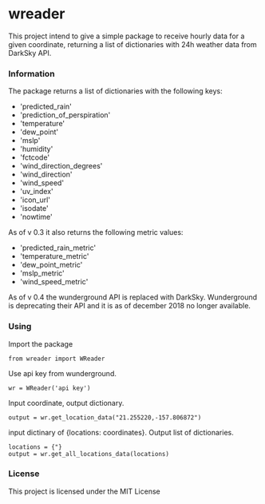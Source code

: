 # wreader
This project intend to give a simple package to receive hourly data for a given coordinate, returning a list of dictionaries with 24h weather data from DarkSky API.

### Information

The package returns a list of dictionaries with the following keys:
* 'predicted_rain'
* 'prediction_of_perspiration'
* 'temperature'
* 'dew_point'
* 'mslp'
* 'humidity'
* 'fctcode'
* 'wind_direction_degrees'
* 'wind_direction'
* 'wind_speed'
* 'uv_index'
* 'icon_url'
* 'isodate'
* 'nowtime'

As of v 0.3 it also returns the following metric values:
* 'predicted_rain_metric'
* 'temperature_metric'
* 'dew_point_metric'
* 'mslp_metric'
* 'wind_speed_metric'

As of v 0.4 the wunderground API is replaced with DarkSky. Wunderground is deprecating their API and it is as of december 2018 no longer available.


### Using


Import the package

```
from wreader import WReader
```

Use api key from wunderground.

```
wr = WReader('api key')
```

Input coordinate, output dictionary.

```
output = wr.get_location_data("21.255220,-157.806872")
```

input dictinary of {locations: coordinates}. Output list of dictionaries.

```
locations = {"}
output = wr.get_all_locations_data(locations)
```

### License

This project is licensed under the MIT License
